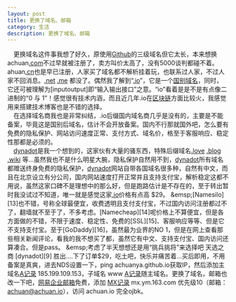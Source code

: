 ```yaml
---
layout: post
title: 更换了域名、邮箱
category: 生活
description: 更换了域名、邮箱
---
```


&emsp;更换域名这件事我想了好久，原使用[Github][1]的三级域名但它太长，本来想换achuan[.com][2]不过早就被注册了，卖方叫价太高了，没有5000谈判都碰不着。ahuan[.cn][3]也是早已注册，人家买了域名都不解析挂着玩，也联系过人家，不过人家不回消息。[.net][4] [.me][5] 都没了。偶然我了解到“[.io][6]”，它是一个[国别域名][7]，同时，它还可被理解为[inputoutput]即“输入输出接口”之意。“io”看着是是不是有点像二进制的“0 与 1”！感觉很有技术内涵，而且近几年.io在[区块链][8]方面比较火，我感觉用来搭建技术博客也是不错的选择。  
&emsp;在选择域名商我也是非常纠结，.io后缀国内域名商几乎是没有的，主要是不能备案，毕竟这是国别后域名，估计不会开放备案。国内不行那就国外吧，怎么要有免费的隐私保护、网站访问速度正常、支付方式、域名价，格至于客服响应、稳定性那都是必须的。  
&emsp;[dynadot][9]是我一个想到的，这家伙有大量的骚东西，特殊后缀域名[.love][10] [.blog][11] [.wiki][12] 等...虽然我也不是什么明星大腕，隐私保护自然用不到，[dynadot][9]所有域名都赠送终身免费的隐私保护，[dynadot][9]网站自带各国域名很多种，自然有中文，而且在北京设立有分公司，国内网站速度打开正常并且支持支付宝，解析稳定这都不用说，虽然这家口碑不是理想中的那么好，但是跑路估计是不存在的，至于转出暂时我没试过不知道，唯一就是感觉这家[.io][6]价格有点高 $29。  
&emsp;[Namesilo][13]也不错，号称全球最便宜，收费透明且支付支付宝，不过国内访问注册都过不了，翻墙就不至于了，不多考虑。[Namecheap][14]呢价格上不算便宜，但是各方面做的不错，不限于速度、稳定性、免费的[SSL][15]、客服响应等等、但是它不支持支付宝。至于[GoDaddy][16]，虽然最为业界的NO 1，但是在网上查看那些相关新闻评论，看我的我不想买了都，虽然它有中文、支持支付宝、国内访问还算凑合。但是pass。  
&emsp;考虑了半天想想还是用“挑兵挑将”来选择吧 天选之商 [dynadot][9] 胜出....下了订单$29，吃土吧，快乐并痛苦着...买后即用，不用备案是真爽，进去NDS设置一下，ping achuanya.github.io获取IP，然后添加主域名[A记录][17] 185.199.109.153，子域名 www [A记录][17]随主域名。更换了域名，邮箱也改一下吧，[网易企业邮箱][18]免费，添加 [MX记录][19] mx.ym.163.com 优先级10（邮箱：<achuan@achuan.io>），访问 achuan.io 完全ojbk。



[1]: https://zh.wikipedia.org/wiki/GitHub
[2]: https://zh.wikipedia.org/wiki/.com
[3]: https://zh.wikipedia.org/wiki/.cn
[4]: https://zh.wikipedia.org/wiki/.net
[5]: https://zh.wikipedia.org/wiki/.me
[6]: https://zh.wikipedia.org/wiki/.io
[7]: https://zh.wikipedia.org/wiki/%E5%9C%8B%E5%AE%B6%E5%9C%B0%E5%8D%80%E4%BB%A3%E7%A2%BC
[8]: https://zh.wikipedia.org/wiki/%E5%8C%BA%E5%9D%97%E9%93%BE
[9]: https://en.wikipedia.org/wiki/Dynadot
[10]: https://www.dynadot.com/zh/domain/love.html
[11]: https://zh.wikipedia.org/wiki/.io
[12]: https://zh.wikipedia.org/wiki/.io
[13]: https://zh.wikipedia.org/wiki/.io
[14]: https://www.namecheap.com/
[15]: https://zh.wikipedia.org/wiki/%E5%82%B3%E8%BC%B8%E5%B1%A4%E5%AE%89%E5%85%A8%E6%80%A7%E5%8D%94%E5%AE%9A
[16]: https://zh.wikipedia.org/wiki/GoDaddy
[17]: https://zh.wikipedia.org/wiki/%E5%9F%9F%E5%90%8D%E4%BC%BA%E6%9C%8D%E5%99%A8%E8%A8%98%E9%8C%84%E9%A1%9E%E5%9E%8B%E5%88%97%E8%A1%A8
[18]: http://ym.163.com/
[19]: https://zh.wikipedia.org/wiki/MX%E8%AE%B0%E5%BD%95